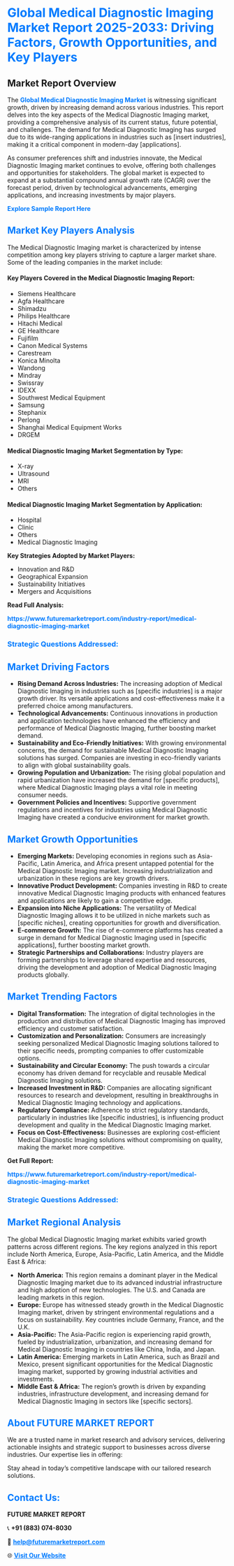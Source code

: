 <h1 style="color: #007BFF;">Global Medical Diagnostic Imaging Market Report 2025-2033: Driving Factors, Growth Opportunities, and Key Players</h1>

<section id="overview">
<h2>Market Report Overview</h2>
<p>The <a href="https://www.futuremarketreport.com/industry-report/medical-diagnostic-imaging-market" style="color: #007BFF; text-decoration: none;"><strong>Global Medical Diagnostic Imaging Market</strong></a> is witnessing significant growth, driven by increasing demand across various industries. This report delves into the key aspects of the Medical Diagnostic Imaging market, providing a comprehensive analysis of its current status, future potential, and challenges. The demand for Medical Diagnostic Imaging has surged due to its wide-ranging applications in industries such as [insert industries], making it a critical component in modern-day [applications].</p>
<p>As consumer preferences shift and industries innovate, the Medical Diagnostic Imaging market continues to evolve, offering both challenges and opportunities for stakeholders. The global market is expected to expand at a substantial compound annual growth rate (CAGR) over the forecast period, driven by technological advancements, emerging applications, and increasing investments by major players.</p>
</section>

<section id="overview">
<p><a href="https://www.futuremarketreport.com/request-sample/reportId=125022" style="color: #007BFF; text-decoration: none;"><strong>Explore Sample Report Here</strong></a></p>
</section>

<section id="key-players">
<h2 style="color: #007BFF;">Market Key Players Analysis</h2>
<p>The Medical Diagnostic Imaging market is characterized by intense competition among key players striving to capture a larger market share. Some of the leading companies in the market include:</p>
<h4>Key Players Covered in the Medical Diagnostic Imaging Report:</h4>
<ul><li>Siemens Healthcare</li><li>Agfa Healthcare</li><li>Shimadzu</li><li>Philips Healthcare</li><li>Hitachi Medical</li><li>GE Healthcare</li><li>Fujifilm</li><li>Canon Medical Systems</li><li>Carestream</li><li>Konica Minolta</li><li>Wandong</li><li>Mindray</li><li>Swissray</li><li>IDEXX</li><li>Southwest Medical Equipment</li><li>Samsung</li><li>Stephanix</li><li>Perlong</li><li>Shanghai Medical Equipment Works</li><li>DRGEM</li></ul>
<h4>Medical Diagnostic Imaging Market Segmentation by Type:</h4>
<ul><li>X-ray</li><li>Ultrasound</li><li>MRI</li><li>Others</li></ul>

<h4>Medical Diagnostic Imaging Market Segmentation by Application:</h4>
<ul><li>Hospital</li><li>Clinic</li><li>Others</li><li>Medical Diagnostic Imaging</li></ul>
<p><strong>Key Strategies Adopted by Market Players:</strong></p>
<ul>
<li>Innovation and R&D</li>
<li>Geographical Expansion</li>
<li>Sustainability Initiatives</li>
<li>Mergers and Acquisitions</li>
</ul>
</section>

<section>
<p><strong>Read Full Analysis: </strong></p><a href="https://www.futuremarketreport.com/industry-report/medical-diagnostic-imaging-market" style="color: #007BFF; text-decoration: none;"><strong>https://www.futuremarketreport.com/industry-report/medical-diagnostic-imaging-market</strong></a>
<h3 style="color: #007BFF;">Strategic Questions Addressed:</h3>
</section>

<section id="driving-factors">
<h2 style="color: #007BFF;">Market Driving Factors</h2>
<ul>
<li><strong>Rising Demand Across Industries:</strong> The increasing adoption of Medical Diagnostic Imaging in industries such as [specific industries] is a major growth driver. Its versatile applications and cost-effectiveness make it a preferred choice among manufacturers.</li>
<li><strong>Technological Advancements:</strong> Continuous innovations in production and application technologies have enhanced the efficiency and performance of Medical Diagnostic Imaging, further boosting market demand.</li>
<li><strong>Sustainability and Eco-Friendly Initiatives:</strong> With growing environmental concerns, the demand for sustainable Medical Diagnostic Imaging solutions has surged. Companies are investing in eco-friendly variants to align with global sustainability goals.</li>
<li><strong>Growing Population and Urbanization:</strong> The rising global population and rapid urbanization have increased the demand for [specific products], where Medical Diagnostic Imaging plays a vital role in meeting consumer needs.</li>
<li><strong>Government Policies and Incentives:</strong> Supportive government regulations and incentives for industries using Medical Diagnostic Imaging have created a conducive environment for market growth.</li>
</ul>
</section>

<section id="growth-opportunities">
<h2 style="color: #007BFF;">Market Growth Opportunities</h2>
<ul>
<li><strong>Emerging Markets:</strong> Developing economies in regions such as Asia-Pacific, Latin America, and Africa present untapped potential for the Medical Diagnostic Imaging market. Increasing industrialization and urbanization in these regions are key growth drivers.</li>
<li><strong>Innovative Product Development:</strong> Companies investing in R&D to create innovative Medical Diagnostic Imaging products with enhanced features and applications are likely to gain a competitive edge.</li>
<li><strong>Expansion into Niche Applications:</strong> The versatility of Medical Diagnostic Imaging allows it to be utilized in niche markets such as [specific niches], creating opportunities for growth and diversification.</li>
<li><strong>E-commerce Growth:</strong> The rise of e-commerce platforms has created a surge in demand for Medical Diagnostic Imaging used in [specific applications], further boosting market growth.</li>
<li><strong>Strategic Partnerships and Collaborations:</strong> Industry players are forming partnerships to leverage shared expertise and resources, driving the development and adoption of Medical Diagnostic Imaging products globally.</li>
</ul>
</section>

<section id="trending-factors">
<h2 style="color: #007BFF;">Market Trending Factors</h2>
<ul>
<li><strong>Digital Transformation:</strong> The integration of digital technologies in the production and distribution of Medical Diagnostic Imaging has improved efficiency and customer satisfaction.</li>
<li><strong>Customization and Personalization:</strong> Consumers are increasingly seeking personalized Medical Diagnostic Imaging solutions tailored to their specific needs, prompting companies to offer customizable options.</li>
<li><strong>Sustainability and Circular Economy:</strong> The push towards a circular economy has driven demand for recyclable and reusable Medical Diagnostic Imaging solutions.</li>
<li><strong>Increased Investment in R&D:</strong> Companies are allocating significant resources to research and development, resulting in breakthroughs in Medical Diagnostic Imaging technology and applications.</li>
<li><strong>Regulatory Compliance:</strong> Adherence to strict regulatory standards, particularly in industries like [specific industries], is influencing product development and quality in the Medical Diagnostic Imaging market.</li>
<li><strong>Focus on Cost-Effectiveness:</strong> Businesses are exploring cost-efficient Medical Diagnostic Imaging solutions without compromising on quality, making the market more competitive.</li>
</ul>
</section>

<section>
<p><strong>Get Full Report: </strong></p><a href="https://www.futuremarketreport.com/industry-report/medical-diagnostic-imaging-market" style="color: #007BFF; text-decoration: none;"><strong>https://www.futuremarketreport.com/industry-report/medical-diagnostic-imaging-market</strong></a>
<h3 style="color: #007BFF;">Strategic Questions Addressed:</h3>
</section>


<section id="regional-analysis">
<h2 style="color: #007BFF;">Market Regional Analysis</h2>
<p>The global Medical Diagnostic Imaging market exhibits varied growth patterns across different regions. The key regions analyzed in this report include North America, Europe, Asia-Pacific, Latin America, and the Middle East & Africa:</p>
<ul>
<li><strong>North America:</strong> This region remains a dominant player in the Medical Diagnostic Imaging market due to its advanced industrial infrastructure and high adoption of new technologies. The U.S. and Canada are leading markets in this region.</li>
<li><strong>Europe:</strong> Europe has witnessed steady growth in the Medical Diagnostic Imaging market, driven by stringent environmental regulations and a focus on sustainability. Key countries include Germany, France, and the U.K.</li>
<li><strong>Asia-Pacific:</strong> The Asia-Pacific region is experiencing rapid growth, fueled by industrialization, urbanization, and increasing demand for Medical Diagnostic Imaging in countries like China, India, and Japan.</li>
<li><strong>Latin America:</strong> Emerging markets in Latin America, such as Brazil and Mexico, present significant opportunities for the Medical Diagnostic Imaging market, supported by growing industrial activities and investments.</li>
<li><strong>Middle East & Africa:</strong> The region’s growth is driven by expanding industries, infrastructure development, and increasing demand for Medical Diagnostic Imaging in sectors like [specific sectors].</li>
</ul>
</section>

<footer>
<h2 style="color: #007BFF;">About FUTURE MARKET REPORT</h2>
<p>We are a trusted name in market research and advisory services, delivering actionable insights and strategic support to businesses across diverse industries. Our expertise lies in offering:</p>

<p>Stay ahead in today’s competitive landscape with our tailored research solutions.</p>

<h2 style="color: #007BFF;">Contact Us:</h2>
<p><strong>FUTURE MARKET REPORT</strong></p>
<p>📞 <strong>+91 (883) 074-8030</strong></p>
<p>📧 <strong><a href="mailto:help@futuremarketreport.com" style="color: #007BFF;">help@futuremarketreport.com</a></strong></p>
<p>🌐 <strong><a href="https://www.futuremarketreport.com/" style="color: #007BFF;">Visit Our Website</a></strong></p>
</footer>